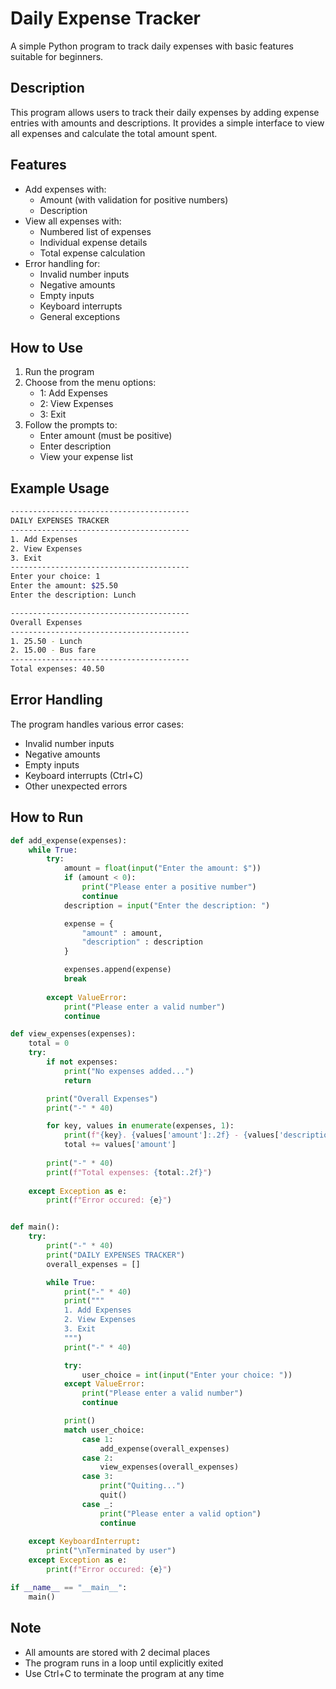 # Daily Expense Tracker

A simple Python program to track daily expenses with basic features suitable for beginners.

## Description

This program allows users to track their daily expenses by adding expense entries with amounts and descriptions. It provides a simple interface to view all expenses and calculate the total amount spent.

## Features

- Add expenses with:
  - Amount (with validation for positive numbers)
  - Description
- View all expenses with:
  - Numbered list of expenses
  - Individual expense details
  - Total expense calculation
- Error handling for:
  - Invalid number inputs
  - Negative amounts
  - Empty inputs
  - Keyboard interrupts
  - General exceptions

## How to Use

1. Run the program
2. Choose from the menu options:
   - 1: Add Expenses
   - 2: View Expenses
   - 3: Exit
3. Follow the prompts to:
   - Enter amount (must be positive)
   - Enter description
   - View your expense list

## Example Usage

```bash
----------------------------------------
DAILY EXPENSES TRACKER
----------------------------------------
1. Add Expenses
2. View Expenses
3. Exit
----------------------------------------
Enter your choice: 1
Enter the amount: $25.50
Enter the description: Lunch

----------------------------------------
Overall Expenses
----------------------------------------
1. 25.50 - Lunch
2. 15.00 - Bus fare
----------------------------------------
Total expenses: 40.50
```

## Error Handling

The program handles various error cases:
- Invalid number inputs
- Negative amounts
- Empty inputs
- Keyboard interrupts (Ctrl+C)
- Other unexpected errors

## How to Run

```python
def add_expense(expenses):
    while True:
        try:
            amount = float(input("Enter the amount: $"))
            if (amount < 0):
                print("Please enter a positive number")
                continue
            description = input("Enter the description: ")

            expense = {
                "amount" : amount,
                "description" : description
            }

            expenses.append(expense)
            break
        
        except ValueError:
            print("Please enter a valid number")
            continue

def view_expenses(expenses):
    total = 0
    try:
        if not expenses:
            print("No expenses added...")
            return

        print("Overall Expenses")
        print("-" * 40)

        for key, values in enumerate(expenses, 1):
            print(f"{key}. {values['amount']:.2f} - {values['description']}")
            total += values['amount']
        
        print("-" * 40)
        print(f"Total expenses: {total:.2f}")
    
    except Exception as e:
        print(f"Error occured: {e}")


def main():
    try:
        print("-" * 40)
        print("DAILY EXPENSES TRACKER")
        overall_expenses = []

        while True:
            print("-" * 40)
            print("""
            1. Add Expenses
            2. View Expenses
            3. Exit
            """)
            print("-" * 40)

            try:
                user_choice = int(input("Enter your choice: "))
            except ValueError:
                print("Please enter a valid number")
                continue

            print()
            match user_choice:
                case 1:
                    add_expense(overall_expenses)
                case 2:
                    view_expenses(overall_expenses)
                case 3:
                    print("Quiting...")
                    quit()
                case _:
                    print("Please enter a valid option")
                    continue
    
    except KeyboardInterrupt:
        print("\nTerminated by user")
    except Exception as e:
        print(f"Error occured: {e}")

if __name__ == "__main__":
    main()
```

## Note

- All amounts are stored with 2 decimal places
- The program runs in a loop until explicitly exited
- Use Ctrl+C to terminate the program at any time
